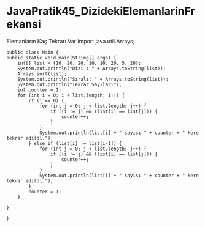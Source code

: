 # JavaPratik45_DizidekiElemanlarinFrekansi
Elemanların Kaç Tekrarı Var
  import java.util.Arrays;

    public class Main {
    public static void main(String[] args) {
        int[] list = {10, 20, 20, 10, 10, 20, 5, 20};
        System.out.println("Dizi : " + Arrays.toString(list));
        Arrays.sort(list);
        System.out.println("Sıralı: " + Arrays.toString(list));
        System.out.println("Tekrar Sayıları");
        int counter = 1;
        for (int i = 0; i < list.length; i++) {
            if (i == 0) {
                for (int j = 0; j < list.length; j++) {
                    if ((i != j) && (list[i] == list[j])) {
                        counter++;
                    }
                }
                System.out.println(list[i] + " sayısı " + counter + " kere tekrar edildi.");
            } else if (list[i] != list[i-1]) {
                for (int j = 0; j < list.length; j++) {
                    if ((i != j) && (list[i] == list[j])) {
                        counter++;
                    }
                }
                System.out.println(list[i] + " sayısı " + counter + " kere tekrar edildi.");
            }
            counter = 1;
        }

    }
    
    }
